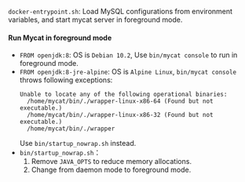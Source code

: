 `docker-entrypoint.sh`: Load MySQL configurations from environment variables, and start mycat server in foreground mode.

#### Run Mycat in foreground mode
- `FROM openjdk:8`: OS is `Debian 10.2`, Use `bin/mycat console` to run in foreground mode.
- `FROM openjdk:8-jre-alpine`: OS is `Alpine Linux`, `bin/mycat console` throws following exceptions:
  ```
  Unable to locate any of the following operational binaries:
    /home/mycat/bin/./wrapper-linux-x86-64 (Found but not executable.)
    /home/mycat/bin/./wrapper-linux-x86-32 (Found but not executable.)
    /home/mycat/bin/./wrapper
  ```
  Use `bin/startup_nowrap.sh` instead.
- `bin/startup_nowrap.sh`：
  1. Remove `JAVA_OPTS` to reduce memory allocations.
  2. Change from daemon mode to foreground mode.